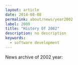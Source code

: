 ```yaml
---
layout: article
date: 2014-08-08
permalink: about/news/year2002
label: 2009
title: "History Of 2002"
description: no description
keywords:
  - software development
---
```


News archive of 2002 year:
